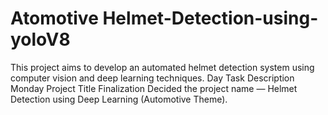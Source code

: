 # Atomotive Helmet-Detection-using-yoloV8
This project aims to develop an automated helmet detection system using computer vision and deep learning techniques.
Day	              Task	                           Description
Monday	Project Title Finalization	Decided the project name — Helmet Detection using Deep Learning (Automotive Theme).

